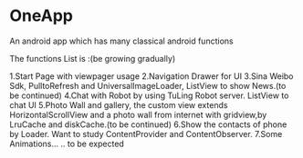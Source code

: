 # OneApp
An android app which has many classical android functions

The functions List is :(be growing gradually)

1.Start Page with viewpager usage
2.Navigation Drawer for UI 
3.Sina Weibo Sdk, PulltoRefresh and UniversalImageLoader, ListView to show News.(to be continued)
4.Chat with Robot by using TuLing Robot server. ListView to chat UI
5.Photo Wall and gallery, the custom view extends HorizontalScrollView and a photo wall from internet with gridview,by LruCache and diskCache.(to be continued)
6.Show the contacts of phone by Loader. Want to study ContentProvider and ContentObserver.
7.Some Animations...
 ..
 to be expected
